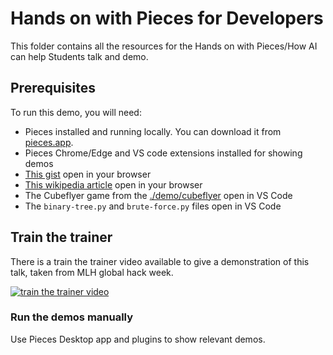 # Hands on with Pieces for Developers

This folder contains all the resources for the Hands on with Pieces/How AI can help Students talk and demo.

## Prerequisites

To run this demo, you will need:

- Pieces installed and running locally. You can download it from [pieces.app](https://pieces.app).
- Pieces Chrome/Edge and VS code extensions installed for showing demos
- [This gist](https://gist.github.com/jimbobbennett/d414fa175390f7dc7524952ae8ddbf9d) open in your browser
- [This wikipedia article](https://en.wikipedia.org/wiki/Binary_search_tree) open in your browser
- The Cubeflyer game from the [./demo/cubeflyer](./demo/cubeflyer/) open in VS Code
- The `binary-tree.py` and `brute-force.py` files open in VS Code

## Train the trainer

There is a train the trainer video available to give a demonstration of this talk, taken from MLH global hack week.

[![train the trainer video](https://img.youtube.com/vi/d_efp3c44pM/0.jpg)](https://www.youtube.com/live/d_efp3c44pM "train the trainer video")


### Run the demos manually

Use Pieces Desktop app and plugins to show relevant demos.